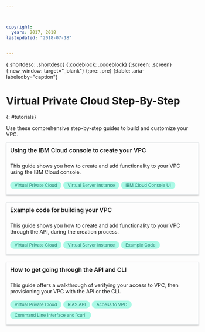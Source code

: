 ```yaml
---



copyright:
  years: 2017, 2018
lastupdated: "2018-07-18"


---
```


{:shortdesc: .shortdesc}
{:codeblock: .codeblock}
{:screen: .screen}
{:new_window: target="_blank"}
{:pre: .pre}
{:table: .aria-labeledby="caption"}

# Virtual Private Cloud Step-By-Step
{: #tutorials}

Use these comprehensive step-by-step guides to build and customize your VPC.

<style>
    .solutionBox {
        margin: 0 10px 20px 0 !important;
        padding: 10px !important;
        width: 100% !important;
        border: 1px #dfe3e6 solid !important;
        box-shadow: 0px 2px 4px 0px rgba(0,0,0,0.2) !important;
    }
    .solutionBoxContainer {
    }
    .solutionBoxTitle {
      margin: 0rem !important;
      font-size: 16px !important;
      margin-bottom: 10px !important;
      font-weight: 600 !important;
    }
    .tag-filter.category {
        background: #aaf9e6 !important;
        color: #238070 !important;
    }
    .tag-filter {
        padding: 3px 12px !important;
        font-size: 12px !important;
        margin-right: 1px !important;
        border-radius: 10px !important;
        white-space: nowrap !important;
        line-height: 1.8rem !important;
    }
    .solutionBoxDescription {
        display:flex !important;
        flex-wrap: wrap !important;
    }
   .solutionBoxTitle a {
      text-decoration-line:none !important;
    }
    .descriptionContainer {
        flex-grow: 1 !important;
        width: 200px !important;
    }
    .architectureDiagramContainer {
        width: 300px !important;
        padding: 0 10px !important;
    }
    .architectureDiagram {
        max-height: 200px !important;
        padding: 5px !important;
    }
</style>

<div class = "solutionBox">
        <h3 id="scalable-webapp-kubernetes.html" class="solutionBoxTitle">
            <a href = "console-tutorial.html">Using the IBM Cloud console to create your VPC</a>
        </h3>
        <div class="solutionBoxDescription">
            <div class="descriptionContainer">
                <p>This guide shows you how to create and add functionality to your VPC using the IBM Cloud console.</p>
                    <span class="tag-filter category">Virtual Private Cloud</span>
                    <span class="tag-filter category">Virtual Server Instance</span>
                    <span class="tag-filter category">IBM Cloud Console UI</span>
    </div>
  </div>
  </div>

<div class = "solutionBox">
        <h3 id="scalable-webapp-kubernetes.html" class="solutionBoxTitle">
            <a href = "example-code.html">Example code for building your VPC</a>
        </h3>
        <div class="solutionBoxDescription">
            <div class="descriptionContainer">
                <p>This guide shows you how to create and add functionality to your VPC through the API, during the creation process.</p>
                    <span class="tag-filter category">Virtual Private Cloud</span>
                    <span class="tag-filter category">Virtual Server Instance</span>
                    <span class="tag-filter category">Example Code</span>
    </div>
  </div>
  </div>

<div class = "solutionBoxContainer">
    <div class = "solutionBox">
        <h3 id="scalable-webapp-kubernetes.html" class="solutionBoxTitle">
            <a href = "how-to-verify-access.html">How to get going through the API and CLI</a>
        </h3>
        <div class="solutionBoxDescription">
            <div class="descriptionContainer">
                <p>This guide offers a walkthrough of verifying your access to VPC, then provisioning your VPC with the API or the CLI.</p>
                 <span class="tag-filter category">Virtual Private Cloud</span>
                 <span class="tag-filter category">RIAS API</span>
                 <span class="tag-filter category">Access to VPC</span>
                 <span class="tag-filter category">Command Line Interface and `curl`</span>
    </div>
 </div>
 </div>
    </div>
